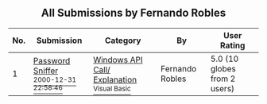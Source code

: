 ﻿<div align="center">

## All Submissions by Fernando Robles

</div>

No.  | Submission | Category | By   | User Rating
---- | ---------- | -------- | ---- | -----------
1 | [Password Sniffer<br /><sup>2000-12-31 22:58:46</sup>](https://github.com/Planet-Source-Code/fernando-robles-password-sniffer__1-13986) | [Windows API Call/ Explanation<br /><sup>Visual Basic</sup>](../ByCategory/windows-api-call-explanation__1-39.md) | Fernando Robles | 5.0 (10 globes from 2 users)
